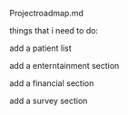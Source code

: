 Projectroadmap.md

things that i need to do:

add a patient list

add a enterntainment section

add a financial section

add a survey section


